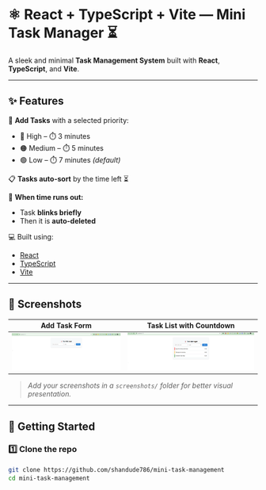 # ⚛️ React + TypeScript + Vite — Mini Task Manager ⏳

A sleek and minimal **Task Management System** built with **React**, **TypeScript**, and **Vite**.

---

## ✨ Features

📝 **Add Tasks** with a selected priority:
- 🔴 High – ⏱️ 3 minutes
- 🟠 Medium – ⏱️ 5 minutes
- 🟢 Low – ⏱️ 7 minutes _(default)_

📋 **Tasks auto-sort** by the time left ⏳

🚨 **When time runs out:**
- Task **blinks briefly**
- Then it is **auto-deleted**

💻 Built using:
- [React](https://reactjs.org/)
- [TypeScript](https://www.typescriptlang.org/)
- [Vite](https://vitejs.dev/)

---

## 📸 Screenshots

| Add Task Form | Task List with Countdown |
|---------------|--------------------------|
| ![Add Task Screenshot](./screenshots/add-task.png) | ![Task List Screenshot](./screenshots/task-list.png) |

> _Add your screenshots in a `screenshots/` folder for better visual presentation._

---

## 🚀 Getting Started

### 1️⃣ Clone the repo

```bash
git clone https://github.com/shandude786/mini-task-management
cd mini-task-management
